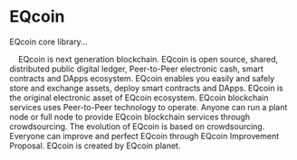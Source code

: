 # EQcoin
EQcoin core library...
<p>
&nbsp;&nbsp;&nbsp;&nbsp;EQcoin is next generation blockchain. EQcoin is open source, shared, distributed public digital ledger, Peer-to-Peer electronic cash, smart contracts and DApps ecosystem. EQcoin enables you easily and safely store and exchange assets, deploy smart contracts and DApps. EQcoin is the original electronic asset of EQcoin ecosystem. EQcoin blockchain services uses Peer-to-Peer technology to operate. Anyone can run a plant node or full node to provide EQcoin blockchain services through crowdsourcing. The evolution of EQcoin is based on crowdsourcing. Everyone can improve and perfect EQcoin through EQcoin Improvement Proposal. EQcoin is created by EQcoin planet.
